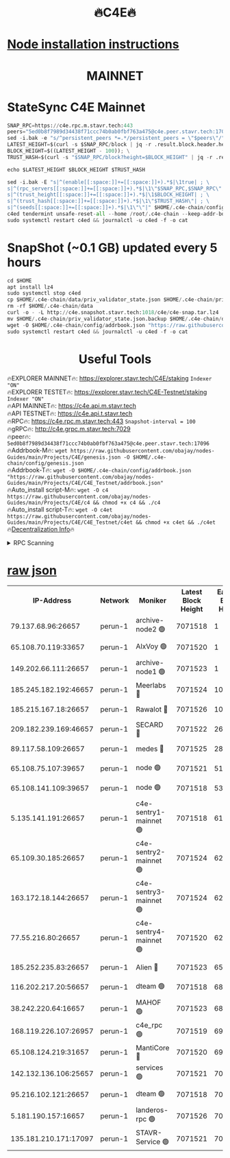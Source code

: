 <h1 align="center"> 🔥C4E🔥</h1>

[Node installation instructions](https://github.com/obajay/nodes-Guides/tree/main/Projects/C4E)
=

<h1 align="center"> MAINNET</h1>

# StateSync C4E Mainnet
```python
SNAP_RPC=https://c4e.rpc.m.stavr.tech:443
peers="5ed0b8f7989d34438f71ccc74b0ab0fbf763a475@c4e.peer.stavr.tech:17096"
sed -i.bak -e "s/^persistent_peers *=.*/persistent_peers = \"$peers\"/" $HOME/.c4e-chain/config/config.toml
LATEST_HEIGHT=$(curl -s $SNAP_RPC/block | jq -r .result.block.header.height); \
BLOCK_HEIGHT=$((LATEST_HEIGHT - 100)); \
TRUST_HASH=$(curl -s "$SNAP_RPC/block?height=$BLOCK_HEIGHT" | jq -r .result.block_id.hash)

echo $LATEST_HEIGHT $BLOCK_HEIGHT $TRUST_HASH

sed -i.bak -E "s|^(enable[[:space:]]+=[[:space:]]+).*$|\1true| ; \
s|^(rpc_servers[[:space:]]+=[[:space:]]+).*$|\1\"$SNAP_RPC,$SNAP_RPC\"| ; \
s|^(trust_height[[:space:]]+=[[:space:]]+).*$|\1$BLOCK_HEIGHT| ; \
s|^(trust_hash[[:space:]]+=[[:space:]]+).*$|\1\"$TRUST_HASH\"| ; \
s|^(seeds[[:space:]]+=[[:space:]]+).*$|\1\"\"|" $HOME/.c4e-chain/config/config.toml
c4ed tendermint unsafe-reset-all --home /root/.c4e-chain --keep-addr-book
sudo systemctl restart c4ed && journalctl -u c4ed -f -o cat
```
# SnapShot (~0.1 GB) updated every 5 hours
```python
cd $HOME
apt install lz4
sudo systemctl stop c4ed
cp $HOME/.c4e-chain/data/priv_validator_state.json $HOME/.c4e-chain/priv_validator_state.json.backup
rm -rf $HOME/.c4e-chain/data
curl -o - -L http://c4e.snapshot.stavr.tech:1018/c4e/c4e-snap.tar.lz4 | lz4 -c -d - | tar -x -C $HOME/.c4e-chain --strip-components 2
mv $HOME/.c4e-chain/priv_validator_state.json.backup $HOME/.c4e-chain/data/priv_validator_state.json
wget -O $HOME/.c4e-chain/config/addrbook.json "https://raw.githubusercontent.com/obajay/nodes-Guides/main/Projects/C4E/addrbook.json"
sudo systemctl restart c4ed && journalctl -u c4ed -f -o cat
```
 <h1 align="center"> Useful Tools</h1>

🔥EXPLORER MAINNET🔥:  https://explorer.stavr.tech/C4E/staking            `Indexer "ON"` \
🔥EXPLORER TESTET🔥:   https://explorer.stavr.tech/C4E-Testnet/staking     `Indexer "ON"` \
🔥API MAINNET🔥:       https://c4e.api.m.stavr.tech \
🔥API TESTNET🔥:       https://c4e.api.t.stavr.tech \
🔥RPC🔥:               https://c4e.rpc.m.stavr.tech:443                  `Snapshot-interval = 100` \
🔥gRPC🔥:              http://c4e.grpc.m.stavr.tech:7029 \
🔥peer🔥:              `5ed0b8f7989d34438f71ccc74b0ab0fbf763a475@c4e.peer.stavr.tech:17096` \
🔥Addrbook-M🔥:    ```wget https://raw.githubusercontent.com/obajay/nodes-Guides/main/Projects/C4E/genesis.json -O $HOME/.c4e-chain/config/genesis.json``` \
🔥Addrbook-T🔥:    ```wget -O $HOME/.c4e-chain/config/addrbook.json "https://raw.githubusercontent.com/obajay/nodes-Guides/main/Projects/C4E/C4E_Testnet/addrbook.json"``` \
🔥Auto_install script-M🔥: ```wget -O c4 https://raw.githubusercontent.com/obajay/nodes-Guides/main/Projects/C4E/c4 && chmod +x c4 && ./c4``` \
🔥Auto_install script-T🔥: ```wget -O c4et https://raw.githubusercontent.com/obajay/nodes-Guides/main/Projects/C4E/C4E_Testnet/c4et && chmod +x c4et && ./c4et``` \
🔥[Decentralization Info](https://github.com/obajay/StateSync-snapshots/tree/main/Projects/C4E/Decentralization)🔥




<details>
<summary>RPC Scanning</summary>

<h2 align="center"> We scan nodes in real time every 4 hours. And we provide the final result of RPC endpoints.
We cannot influence the operation of these nodes in any way. </h2>


```python
If Voting Power is higher than 0 --> then the Node is a validator of the network and may be subject to attack and be a potential threat to the chain.
```
```python
We marked such validators with a red symbol
```

</details>

[raw json](https://rpc-check.c4e.stavr.tech/c4e/rpc-c4e-result.json)
=



<table><tr><th>IP-Address</th><th>Network</th><th>Moniker</th><th>Latest Block Height</th><th>Earliest Block Height</th><th>Catching Up</th><th>Tx Index</th><th>Voting Power</th><th>Scan Time</th></tr><tr><td>79.137.68.96:26657</td><td>perun-1</td><td>archive-node2 🟢</td><td>7071518</td><td>1</td><td>False</td><td>on</td><td>0</td><td>2024-02-07T11:55:33.833971594UTC</td></tr><tr><td>65.108.70.119:33657</td><td>perun-1</td><td>AlxVoy 🟢</td><td>7071520</td><td>1</td><td>False</td><td>on</td><td>0</td><td>2024-02-07T11:55:47.798769544UTC</td></tr><tr><td>149.202.66.111:26657</td><td>perun-1</td><td>archive-node1 🟢</td><td>7071523</td><td>1</td><td>False</td><td>on</td><td>0</td><td>2024-02-07T11:56:04.112565819UTC</td></tr><tr><td>185.245.182.192:46657</td><td>perun-1</td><td>Meerlabs 🔴</td><td>7071524</td><td>1051501</td><td>False</td><td>on</td><td>344594</td><td>2024-02-07T11:56:09.376464968UTC</td></tr><tr><td>185.215.167.18:26657</td><td>perun-1</td><td>Rawalot 🔴</td><td>7071526</td><td>1090501</td><td>False</td><td>on</td><td>450002</td><td>2024-02-07T11:56:21.432169247UTC</td></tr><tr><td>209.182.239.169:46657</td><td>perun-1</td><td>SECARD 🔴</td><td>7071522</td><td>2616101</td><td>False</td><td>off</td><td>749292</td><td>2024-02-07T11:55:59.352477617UTC</td></tr><tr><td>89.117.58.109:26657</td><td>perun-1</td><td>medes 🔴</td><td>7071525</td><td>2826001</td><td>False</td><td>off</td><td>890936</td><td>2024-02-07T11:56:16.670740531UTC</td></tr><tr><td>65.108.75.107:39657</td><td>perun-1</td><td>node 🟢</td><td>7071521</td><td>5198801</td><td>False</td><td>on</td><td>0</td><td>2024-02-07T11:55:50.499524345UTC</td></tr><tr><td>65.108.141.109:39657</td><td>perun-1</td><td>node 🟢</td><td>7071518</td><td>5303301</td><td>False</td><td>on</td><td>0</td><td>2024-02-07T11:55:36.243990063UTC</td></tr><tr><td>5.135.141.191:26657</td><td>perun-1</td><td>c4e-sentry1-mainnet 🟢</td><td>7071518</td><td>6198001</td><td>False</td><td>on</td><td>0</td><td>2024-02-07T11:55:32.760814084UTC</td></tr><tr><td>65.109.30.185:26657</td><td>perun-1</td><td>c4e-sentry2-mainnet 🟢</td><td>7071524</td><td>6238301</td><td>False</td><td>on</td><td>0</td><td>2024-02-07T11:56:09.023322560UTC</td></tr><tr><td>163.172.18.144:26657</td><td>perun-1</td><td>c4e-sentry3-mainnet 🟢</td><td>7071524</td><td>6239001</td><td>False</td><td>on</td><td>0</td><td>2024-02-07T11:56:10.185977637UTC</td></tr><tr><td>77.55.216.80:26657</td><td>perun-1</td><td>c4e-sentry4-mainnet 🟢</td><td>7071520</td><td>6241001</td><td>False</td><td>on</td><td>0</td><td>2024-02-07T11:55:47.428565164UTC</td></tr><tr><td>185.252.235.83:26657</td><td>perun-1</td><td>Alien 🔴</td><td>7071523</td><td>6502501</td><td>False</td><td>on</td><td>648118</td><td>2024-02-07T11:56:04.469520195UTC</td></tr><tr><td>116.202.217.20:56657</td><td>perun-1</td><td>dteam 🟢</td><td>7071518</td><td>6800901</td><td>False</td><td>on</td><td>0</td><td>2024-02-07T11:55:33.009696373UTC</td></tr><tr><td>38.242.220.64:16657</td><td>perun-1</td><td>MAHOF 🟢</td><td>7071523</td><td>6885501</td><td>False</td><td>on</td><td>0</td><td>2024-02-07T11:56:01.718709263UTC</td></tr><tr><td>168.119.226.107:26957</td><td>perun-1</td><td>c4e_rpc 🟢</td><td>7071519</td><td>6971519</td><td>False</td><td>on</td><td>0</td><td>2024-02-07T11:55:40.561434704UTC</td></tr><tr><td>65.108.124.219:31657</td><td>perun-1</td><td>MantiCore 🔴</td><td>7071520</td><td>6971520</td><td>False</td><td>off</td><td>729057</td><td>2024-02-07T11:55:47.046654362UTC</td></tr><tr><td>142.132.136.106:25657</td><td>perun-1</td><td>services 🟢</td><td>7071521</td><td>7012001</td><td>False</td><td>on</td><td>0</td><td>2024-02-07T11:55:50.097324900UTC</td></tr><tr><td>95.216.102.121:26657</td><td>perun-1</td><td>dteam 🟢</td><td>7071518</td><td>7058001</td><td>False</td><td>on</td><td>0</td><td>2024-02-07T11:55:33.391772656UTC</td></tr><tr><td>5.181.190.157:16657</td><td>perun-1</td><td>landeros-rpc 🟢</td><td>7071526</td><td>7066001</td><td>False</td><td>on</td><td>0</td><td>2024-02-07T11:56:21.133143863UTC</td></tr><tr><td>135.181.210.171:17097</td><td>perun-1</td><td>STAVR-Service 🟢</td><td>7071521</td><td>7071201</td><td>False</td><td>on</td><td>0</td><td>2024-02-07T11:55:50.877158859UTC</td></tr></table>
